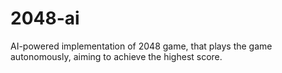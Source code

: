 # 2048-ai
AI-powered implementation of 2048 game, that plays the game autonomously, aiming to achieve the highest score.
